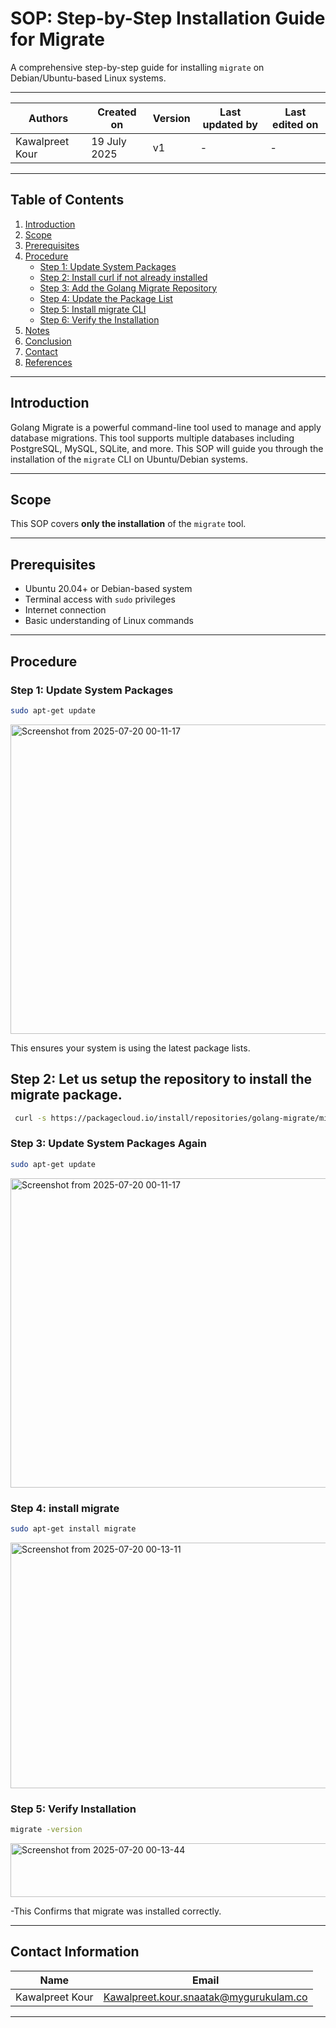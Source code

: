 # SOP: Step-by-Step Installation Guide for Migrate

A comprehensive step-by-step guide for installing `migrate` on Debian/Ubuntu-based Linux systems.

---

| Authors           | Created on     | Version | Last updated by | Last edited on |
|-------------------|---------------|---------|-----------------|---------------|
| Kawalpreet Kour   | 19 July 2025  | v1      | -               | -             |

---
## Table of Contents

1. [Introduction](#introduction)  
2. [Scope](#scope)  
3. [Prerequisites](#prerequisites)  
4. [Procedure](#procedure)  
   - [Step 1: Update System Packages](#step-1-update-system-packages)  
   - [Step 2: Install curl if not already installed](#step-2-install-curl-if-not-already-installed)  
   - [Step 3: Add the Golang Migrate Repository](#step-3-add-the-golang-migrate-repository)  
   - [Step 4: Update the Package List](#step-4-update-the-package-list)  
   - [Step 5: Install migrate CLI](#step-5-install-migrate-cli)  
   - [Step 6: Verify the Installation](#step-6-verify-the-installation)  
5. [Notes](#notes)  
6. [Conclusion](#conclusion)  
7. [Contact](#contact)  
8. [References](#references)  

---

## Introduction

Golang Migrate is a powerful command-line tool used to manage and apply database migrations. This tool supports multiple databases including PostgreSQL, MySQL, SQLite, and more. This SOP will guide you through the installation of the `migrate` CLI on Ubuntu/Debian systems.

---

## Scope

This SOP covers **only the installation** of the `migrate` tool. 

---

## Prerequisites

- Ubuntu 20.04+ or Debian-based system  
- Terminal access with `sudo` privileges  
- Internet connection  
- Basic understanding of Linux commands

---

## Procedure

### Step 1: Update System Packages

```bash
sudo apt-get update 
```
<img width="1304" height="495" alt="Screenshot from 2025-07-20 00-11-17" src="https://github.com/user-attachments/assets/6f0cf1a2-afae-41d0-bc46-76ae9b55cc62" />

This ensures your system is using the latest package lists.

## Step 2: Let us setup the repository to install the migrate package.
```bash
 curl -s https://packagecloud.io/install/repositories/golang-migrate/migrate/script.deb.sh | sudo bash 
```


### Step 3: Update System Packages Again

```bash
sudo apt-get update 
```
<img width="1304" height="495" alt="Screenshot from 2025-07-20 00-11-17" src="https://github.com/user-attachments/assets/6f0cf1a2-afae-41d0-bc46-76ae9b55cc62" />

### Step 4: install migrate

```bash
sudo apt-get install migrate
```
<img width="1080" height="393" alt="Screenshot from 2025-07-20 00-13-11" src="https://github.com/user-attachments/assets/97037ba7-9e0f-458a-b7cf-935bc7fbfd2d" />

### Step 5: Verify Installation

```bash
migrate -version
```
<img width="672" height="86" alt="Screenshot from 2025-07-20 00-13-44" src="https://github.com/user-attachments/assets/66c4d7b0-81d1-4249-9810-132fc2d357b9" />
 
-This Confirms that migrate was installed correctly.

---

## Contact Information

| Name             | Email                                         |
|------------------|-----------------------------------------------|
| Kawalpreet Kour  | Kawalpreet.kour.snaatak@mygurukulam.co        |

---
